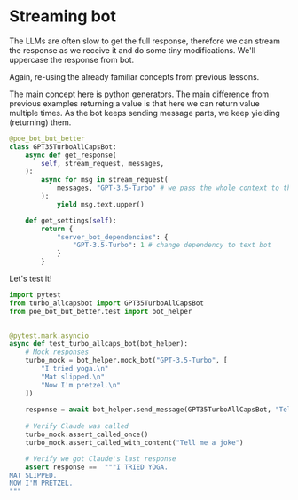 # Streaming bot

The LLMs are often slow to get the full response, therefore we can stream the response as we receive it and do some tiny modifications. We'll uppercase the response from bot.

Again, re-using the already familiar concepts from previous lessons. 

The main concept here is python generators. The main difference from previous examples returning a value is that here we can return value multiple times. As the bot keeps sending message parts, we keep yielding (returning) them. 

```python
@poe_bot_but_better
class GPT35TurboAllCapsBot:
    async def get_response(
        self, stream_request, messages,
    ):
        async for msg in stream_request(
            messages, "GPT-3.5-Turbo" # we pass the whole context to the bot
        ):
            yield msg.text.upper()

    def get_settings(self):
        return {
            "server_bot_dependencies": {
                "GPT-3.5-Turbo": 1 # change dependency to text bot
            }
        }
```

Let's test it! 

```python
import pytest
from turbo_allcapsbot import GPT35TurboAllCapsBot
from poe_bot_but_better.test import bot_helper
        

@pytest.mark.asyncio
async def test_turbo_allcaps_bot(bot_helper):
    # Mock responses
    turbo_mock = bot_helper.mock_bot("GPT-3.5-Turbo", [
        "I tried yoga.\n"
        "Mat slipped.\n"
        "Now I'm pretzel.\n"
    ])
    
    response = await bot_helper.send_message(GPT35TurboAllCapsBot, "Tell me a joke")
    
    # Verify Claude was called
    turbo_mock.assert_called_once()
    turbo_mock.assert_called_with_content("Tell me a joke")

    # Verify we got Claude's last response
    assert response ==  """I TRIED YOGA.
MAT SLIPPED.
NOW I'M PRETZEL.
"""
```
